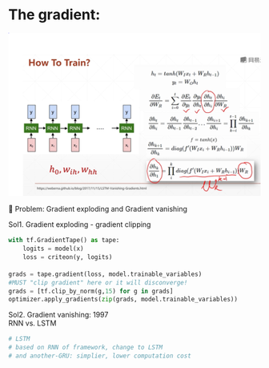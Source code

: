 

# The gradient: 
![](gradient.png)



:hankey: Problem: Gradient exploding and Gradient vanishing  

Sol1. Gradient exploding - gradient clipping  

```py
with tf.GradientTape() as tape:
    logits = model(x)
    loss = criteon(y, logits)

grads = tape.gradient(loss, model.trainable_variables)
#MUST "clip gradient" here or it will disconverge!
grads = [tf.clip_by_norm(g,15) for g in grads]
optimizer.apply_gradients(zip(grads, model.trainable_variables))

```

Sol2. Gradient vanishing: 1997  
RNN vs. LSTM 

```py
# LSTM
# based on RNN of framework, change to LSTM  
# and another-GRU: simplier, lower computation cost  




```
